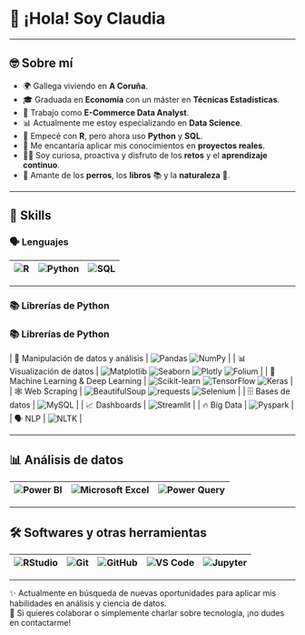 # 👋 ¡Hola! Soy Claudia

---
## 🤓 Sobre mí

- 🌍 Gallega viviendo en **A Coruña**.
- 🎓 Graduada en **Economía** con un máster en **Técnicas Estadísticas**.
- 💼 Trabajo como **E-Commerce Data Analyst**.
- 📊 Actualmente me estoy especializando en **Data Science**.
- 🧪 Empecé con **R**, pero ahora uso **Python** y **SQL**.
- 🎯 Me encantaría aplicar mis conocimientos en **proyectos reales**.
- 👋🏻 Soy curiosa, proactiva y disfruto de los **retos** y el **aprendizaje continuo**.
- 🐶 Amante de los **perros**, los **libros** 📚 y la **naturaleza** 🌿.

---

## 🧠 Skills

### 🗣 Lenguajes

| ![R](https://img.shields.io/badge/-R-276DC3?logo=r&logoColor=white) | ![Python](https://img.shields.io/badge/-Python-3776AB?logo=python&logoColor=white) | ![SQL](https://img.shields.io/badge/-SQL-4479A1?logo=mysql&logoColor=white) |
|---|---|---|

---

### 📚 Librerías de Python

### 📚 Librerías de Python

| 🧮 Manipulación de datos y análisis | ![Pandas](https://img.shields.io/badge/-Pandas-150458?logo=pandas&logoColor=white) ![NumPy](https://img.shields.io/badge/-NumPy-013243?logo=numpy&logoColor=white) |
| 📊 Visualización de datos | ![Matplotlib](https://img.shields.io/badge/-Matplotlib-11557C?logo=matplotlib) ![Seaborn](https://img.shields.io/badge/-Seaborn-9A1F63) ![Plotly](https://img.shields.io/badge/-Plotly-3F4F75?logo=plotly) ![Folium](https://img.shields.io/badge/-Folium-77B829) |
| 🤖 Machine Learning & Deep Learning | ![Scikit-learn](https://img.shields.io/badge/-Scikit_learn-F7931E?logo=scikit-learn&logoColor=white) ![TensorFlow](https://img.shields.io/badge/-TensorFlow-FF6F00?logo=tensorflow) ![Keras](https://img.shields.io/badge/-Keras-D00000?logo=keras) |
| 🕸️ Web Scraping | ![BeautifulSoup](https://img.shields.io/badge/-BeautifulSoup-8BBF9F) ![requests](https://img.shields.io/badge/-requests-005571) ![Selenium](https://img.shields.io/badge/-Selenium-43B02A?logo=selenium&logoColor=white) |
| 🗄️ Bases de datos | ![MySQL](https://img.shields.io/badge/-MySQL-4479A1?logo=mysql) |
| 📈 Dashboards | ![Streamlit](https://img.shields.io/badge/-Streamlit-FF4B4B?logo=streamlit&logoColor=white) |
| 🔥 Big Data | ![Pyspark](https://img.shields.io/badge/-Pyspark-E25A1C) |
| 🗣️ NLP | ![NLTK](https://img.shields.io/badge/-NLTK-4B8BBE) |


---

## 📊 Análisis de datos

| ![Power BI](https://img.shields.io/badge/-Power%20BI-F2C811?logo=powerbi&logoColor=black) | ![Microsoft Excel](https://img.shields.io/badge/-Excel-217346?logo=microsoft-excel&logoColor=white) | ![Power Query](https://img.shields.io/badge/-Power%20Query-31752F?logo=microsoft&logoColor=white) |
|---|---|---|

---

## 🛠 Softwares y otras herramientas

| ![RStudio](https://img.shields.io/badge/-RStudio-75AADB?logo=rstudio&logoColor=white) | ![Git](https://img.shields.io/badge/-Git-F05032?logo=git&logoColor=white) | ![GitHub](https://img.shields.io/badge/-GitHub-181717?logo=github) | ![VS Code](https://img.shields.io/badge/-VS%20Code-007ACC?logo=visual-studio-code) | ![Jupyter](https://img.shields.io/badge/-Jupyter-F37626?logo=jupyter&logoColor=white) |
|---|---|---|---|---|


---

✨ Actualmente en búsqueda de nuevas oportunidades para aplicar mis habilidades en análisis y ciencia de datos.  
🚀 Si quieres colaborar o simplemente charlar sobre tecnología, ¡no dudes en contactarme!

